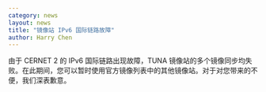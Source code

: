 ```yaml
---
category: news
layout: news
title: "镜像站 IPv6 国际链路故障"
author: Harry Chen
---
```


由于 CERNET 2 的 IPv6 国际链路出现故障，TUNA 镜像站的多个镜像同步均失败。在此期间，您可以暂时使用官方镜像列表中的其他镜像站。对于对您带来的不便，我们深表歉意。
